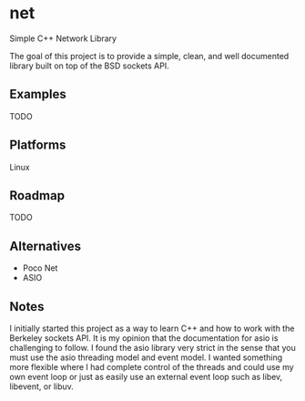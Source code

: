 # net
Simple C++ Network Library

The goal of this project is to provide a simple, clean, and well documented
library built on top of the BSD sockets API.


## Examples

TODO

## Platforms

Linux

## Roadmap

TODO

## Alternatives

* Poco Net
* ASIO

## Notes
I initially started this project as a way to learn C++ and how to work with the
Berkeley sockets API. It is my opinion that the documentation for asio is 
challenging to follow. I found the asio library very strict in the sense that 
you must use the asio threading model and event model. I wanted something more 
flexible where I had complete control of the threads and could use my own event
loop or just as easily use an external event loop such as libev, libevent, or
libuv. 

